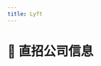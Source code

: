 ```yaml
---
title: Lyft
---
```


# 📌 直招公司信息

<DirectHireCompanyTable state="california" city="san-francisco" companyFileName="lyft" />